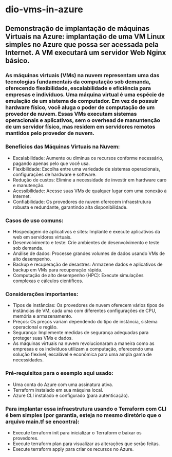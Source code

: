 # dio-vms-in-azure

## Demonstração de implantação de máquinas Virtuais na Azure: implantação de uma VM Linux simples no Azure que possa ser acessada pela Internet. A VM executará um servidor Web Nginx básico.

### As máquinas virtuais (VMs) na nuvem representam uma das tecnologias fundamentais da computação sob demanda, oferecendo flexibilidade, escalabilidade e eficiência para empresas e indivíduos. Uma máquina virtual é uma espécie de emulação de um sistema de computador. Em vez de possuir hardware físico, você aluga o poder de computação de um provedor de nuvem. Essas VMs executam sistemas operacionais e aplicativos, sem o overhead de manuntenção de um servidor físico, mas residem em servidores remotos mantidos pelo provedor de nuvem. 

### Benefícios das Máquinas Virtuais na Nuvem:
  - Escalabilidade: Aumente ou diminua os recursos conforme necessário, pagando apenas pelo que você usa.
  - Flexibilidade: Escolha entre uma variedade de sistemas operacionais, configurações de hardware e software.
  - Redução de custos: Elimine a necessidade de investir em hardware caro e manutenção.
  - Acessibilidade: Acesse suas VMs de qualquer lugar com uma conexão à Internet.
  - Confiabilidade: Os provedores de nuvem oferecem infraestrutura robusta e redundante, garantindo alta disponibilidade.

### Casos de uso comuns:
  - Hospedagem de aplicativos e sites: Implante e execute aplicativos da web em servidores virtuais.
  - Desenvolvimento e teste: Crie ambientes de desenvolvimento e teste sob demanda.
  - Análise de dados: Processe grandes volumes de dados usando VMs de alto desempenho.
  - Backup e recuperação de desastres: Armazene dados e aplicativos de backup em VMs para recuperação rápida.
  - Computação de alto desempenho (HPC): Execute simulações complexas e cálculos científicos.

### Considerações importantes:
  - Tipos de instâncias: Os provedores de nuvem oferecem vários tipos de instâncias de VM, cada uma com diferentes configurações de CPU, memória e armazenamento.
  - Preços: Os preços variam dependendo do tipo de instância, sistema operacional e região.
  - Segurança: Implemente medidas de segurança adequadas para proteger suas VMs e dados.
  - As máquinas virtuais na nuvem revolucionaram a maneira como as empresas e os indivíduos utilizam a computação, oferecendo uma solução flexível, escalável e econômica para uma ampla gama de necessidades.

### Pré-requisitos para o exemplo aqui usado:
  - Uma conta do Azure com uma assinatura ativa.
  - Terraform instalado em sua máquina local.
  - Azure CLI instalado e configurado (para autenticação).
    
### Para implantar essa infraestrutura usando o Terraform com CLI é bem simples (por garantia, esteja no mesmo diretório que o arquivo main.tf se encontra):
  - Execute terraform init para inicializar o Terraform e baixar os provedores.
  - Execute terraform plan para visualizar as alterações que serão feitas.
  - Execute terraform apply para criar os recursos no Azure. 

